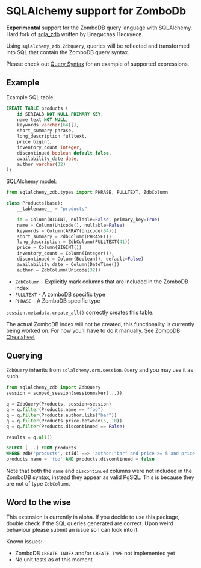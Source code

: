 SQLAlchemy support for ZomboDb
=============================

**Experimental** support for the ZomboDB query language with SQLAlchemy. Hard fork of [sqla_zdb](https://github.com/xxxbobrxxx/sqlalchemy_zombodb) written by Владислав Пискунов.

Using `sqlalchemy_zdb.ZdbQuery`, queries will be reflected and transformed into SQL that contain the ZomboDB query syntax. 

Please check out [Query Syntax](https://github.com/skftn/sqlalchemy_zdb/blob/master/QUERY_SYNTAX.md) for  an example of supported expressions. 


## Example

Example SQL table:

```sql
CREATE TABLE products (
    id SERIAL8 NOT NULL PRIMARY KEY,
    name text NOT NULL,
    keywords varchar(64)[],
    short_summary phrase,
    long_description fulltext, 
    price bigint,
    inventory_count integer,
    discontinued boolean default false,
    availability_date date,
    author varchar(32)
);
```

SQLAlchemy model:

```python
from sqlalchemy_zdb.types import PHRASE, FULLTEXT, ZdbColumn

class Products(base):
    __tablename__ = "products"

    id = Column(BIGINT, nullable=False, primary_key=True)
    name = Column(Unicode(), nullable=False)
    keywords = Column(ARRAY(Unicode(64)))
    short_summary = ZdbColumn(PHRASE())
    long_description = ZdbColumn(FULLTEXT(41))
    price = Column(BIGINT())
    inventory_count = Column(Integer()),
    discontinued = Column(Boolean(), default=False)
    availability_date = Column(DateTime())
    author = ZdbColumn(Unicode(32))
```

- `ZdbColumn` - Explicitly mark columns that are included in the ZomboDB index
- `FULLTEXT` - A zomboDB specific type
- `PHRASE` - A ZomboDB specific type

`session.metadata.create_all()` correctly creates this table.

The actual ZomboDB index will not be created, this functionality is currently being worked on. For now you'll have to do it manually. See [ZomboDB Cheatsheet](https://github.com/skftn/sqlalchemy_zdb/blob/master/zombodb_cheatsheet.md)

## Querying 

`ZdbQuery` inherits from `sqlalchemy.orm.session.Query` and you may use it as such.

```python
from sqlalchemy_zdb import ZdbQuery
session = scoped_session(sessionmaker(...))

q = ZdbQuery(Products, session=session)
q = q.filter(Products.name == "foo")
q = q.filter(Products.author.like("bar"))
q = q.filter(Products.price.between(5, 10))
q = q.filter(Products.discontinued == False)

results = q.all()
```

```sql
SELECT [...] FROM products 
WHERE zdb('products', ctid) ==> 'author:"bar" and price >= 5 and price <= 10' AND
products.name = 'foo' AND products.discontinued = false
```

Note that both the `name` and `discontinued` columns were not included in the ZomboDB syntax, instead they appear as valid PgSQL. This is because they are not of type `ZdbColumn`. 

## Word to the wise

This extension is currently in alpha. If you decide to use this package, double check if the SQL queries generated are correct. Upon weird behaviour please submit an issue so I can look into it.

Known issues:

- ZomboDB `CREATE INDEX` and/or `CREATE TYPE` not implemented yet
- No unit tests as of this moment
